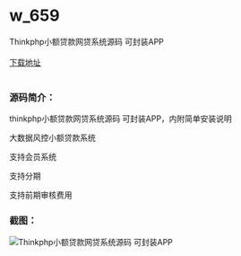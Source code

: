 # w_659
Thinkphp小额贷款网贷系统源码 可封装APP
<br/></br>
[下载地址](https://www.uuid2.com/659.html "下载地址")
<br/></br>
<h3>源码简介：</h3>
<p>thinkphp小额贷款网贷系统源码 可封装APP，内附简单安装说明<p>
<p>大数据风控小额贷款系统<p>
<p>支持会员系统<p>
<p>支持分期<p>
<p>支持前期审核费用<p>
<h3>截图：</h3>
<img src="https://www.uuid2.com/wp-content/uploads/img/202105/8cd2549144.jpg" alt="Thinkphp小额贷款网贷系统源码 可封装APP">

